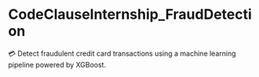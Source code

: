 # CodeClauseInternship_FraudDetection
💳 Detect fraudulent credit card transactions using a machine learning pipeline powered by XGBoost.
